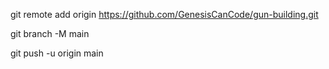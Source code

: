 git remote add origin https://github.com/GenesisCanCode/gun-building.git

git branch -M main

git push -u origin main
